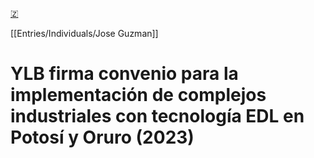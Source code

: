 [🇿](zotero://select/library/items/GD2VRJ3T)

[[Entries/Individuals/Jose Guzman]] 
# YLB firma convenio para la implementación de complejos industriales con tecnología EDL en Potosí y Oruro (2023)

